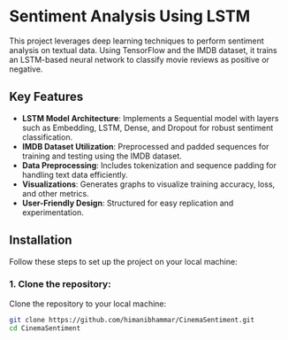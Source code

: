 # Sentiment Analysis Using LSTM

This project leverages deep learning techniques to perform sentiment analysis on textual data. Using TensorFlow and the IMDB dataset, it trains an LSTM-based neural network to classify movie reviews as positive or negative.

## Key Features
- **LSTM Model Architecture**: Implements a Sequential model with layers such as Embedding, LSTM, Dense, and Dropout for robust sentiment classification.
- **IMDB Dataset Utilization**: Preprocessed and padded sequences for training and testing using the IMDB dataset.
- **Data Preprocessing**: Includes tokenization and sequence padding for handling text data efficiently.
- **Visualizations**: Generates graphs to visualize training accuracy, loss, and other metrics.
- **User-Friendly Design**: Structured for easy replication and experimentation.

## Installation

Follow these steps to set up the project on your local machine:

### 1. **Clone the repository**:
   Clone the repository to your local machine:
   ```bash
   git clone https://github.com/himanibhammar/CinemaSentiment.git
   cd CinemaSentiment
